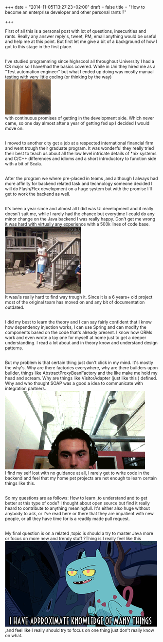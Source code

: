 +++
date = "2014-11-05T13:27:23+02:00"
draft = false
title = "How to become an enterprise developer and other personal rants ?"

+++

First of all this is a personal post with lot of questions, insecurities and rants. Really any answer reply's, tweet, PM, email anything would be useful and help me at this point. But first let me give a bit of a background of how I got to this stage in the first place.
<br/><br/>

I've studied programming since highscool all throughout University I had a CS major so I have/had the basics covered. While in Uni they hired me as a "Test automation engineer" but what I ended up doing was mostly manual testing with very little coding (or thinking by the way) <br/>
![alt text](/images/qa.gif "QA")
<br/>
with continuous promises of getting in the development side. Which never came, so one day almost after a year of getting fed up I decided I would move on.
<br/><br/>

I moved to another city get a job at a respected international financial firm and went trough their graduate program. It was wonderful they really tried their best to teach us about all the low level intricate details of *nix systems and C/C++ differences and idioms and a short introductory to function side with a bit of Scala.
<br/><br/>

After the program we where pre-placed in teams ,and although I always had more affinity for backend related task and technology someone decided I will do Flash/Flex development on a huge system but with the promise I'll get to work the backend as well.
<br/><br/>

It's been a year since and almost all I did was UI development and it really doesn't suit me, while I rarely had the chance but everytime I could do any minor change on the Java backend I was really happy. Don't get me wrong it was hard with virtually any experience with a 500k lines of code base.
<br/>
![alt text](/images/feel.gif "Feel")
<br/>
 It was/is really hard to find way trough it. Since it is a 6 years+ old project most of the original team has moved on and any bit of documentation outdated.
<br/><br/>

I did my best to learn the theory and I can say fairly confident that I know how dependency injection works, I can use Spring and can modify the components based on the code that's already present. I know how ORMs work and even wrote a toy one for myself at home just to get a deeper understanding. I read a lot about and in theory know and understand design patterns.
<br/><br/>

But my problem is that certain thing just don't click in my mind. It's mostly the why's. Why are there factories everywhere, why are there builders upon builder, things like AbstractProxyBeanFactory and the like make me hold my head and scream. Why are things like VisitorAdapter (just like this ) defined. Why and who thought SOAP was a good a idea to communicate with integration partners.
<br/>
![alt text](/images/legacy.gif "Knowledge")
<br/>
 I find my self lost with no guidance at all, I rarely get to write code in the backend and feel that my home pet projects are not enough to learn certain things like this.
<br/><br/>

So my questions are as follows:
How to learn ,to understand and to get better at this type of code? I thought about open source but find it really heard to contribute to anything meaningfull. It's either also huge without anybody to ask, or I've read here or there that they are impatient with new people, or all they have time for is a readily made pull request.
<br/><br/>

My final question is on a related ,topic is should a try to master Java more or focus on more new and trendy stuff ?Thing is I really feel like this <br/>
![alt text](/images/aprox.gif "Knowledge")
<br/>
,and feel like I really should try to focus on one thing just don't really know on what.

